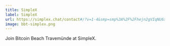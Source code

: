 ```yaml
---
title: SimpleX
label: SimpleX
url: https://simplex.chat/contact#/?v=1-4&smp=smp%3A%2F%2Fhejn2gVIqNU6xjtGM3OwQeuk8ZEbDXVJXAlnSBJBWUA%3D%40smp16.simplex.im%2FSY7cRr2JeRskr-Oi-bScqyt5QoCWId2Y%23%2F%3Fv%3D1-2%26dh%3DMCowBQYDK2VuAyEAjYjJ8pkCsBeom93ScqgktQ8mf7sZ5nQ1fkErrVGRnHw%253D%26srv%3Dp3ktngodzi6qrf7w64mmde3syuzrv57y55hxabqcq3l5p6oi7yzze6qd.onion&data=%7B%22type%22%3A%22group%22%2C%22groupLinkId%22%3A%22KFej-ujeVAb7UXBsU6JeWg%3D%3D%22%7D
image: bbt-simplex.png
---
```


Join Bitcoin Beach Travemünde at SimpleX.
